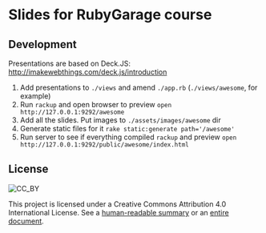 # Slides for RubyGarage course

## Development

Presentations are based on Deck.JS: http://imakewebthings.com/deck.js/introduction

1. Add presentations to `./views` and amend `./app.rb` (`./views/awesome`, for example)
2. Run `rackup` and open browser to preview `open http://127.0.0.1:9292/awesome`
3. Add all the slides. Put images to `./assets/images/awesome` dir
4. Generate static files for it `rake static:generate path='/awesome'`
5. Run server to see if everything compiled `rackup` and preview `open http://127.0.0.1:9292/public/awesome/index.html`


## License

![CC_BY](https://i.creativecommons.org/l/by/4.0/88x31.png "Creative Commons Attribution 4.0 International License")

This project is licensed under a Creative Commons Attribution 4.0 International License.
See a [human-readable summary](http://creativecommons.org/licenses/by/4.0/)
or an [entire document](http://creativecommons.org/licenses/by/4.0/legalcode).

